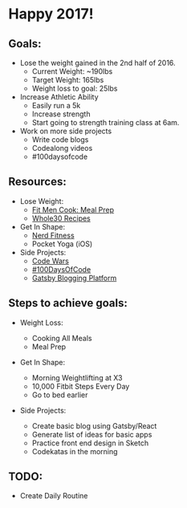 # Happy 2017!

## Goals:
* Lose the weight gained in the 2nd half of 2016.
  * Current Weight: ~190lbs
  * Target Weight: 165lbs
  * Weight loss to goal: 25lbs
* Increase Athletic Ability
  * Easily run a 5k
  * Increase strength
  * Start going to strength training class at 6am.
* Work on more side projects
  * Write code blogs
  * Codealong videos
  * #100daysofcode

## Resources:
 * Lose Weight:
   * [Fit Men Cook: Meal Prep](http://fitmencook.com/)
   * [Whole30 Recipes](https://www.instagram.com/whole30recipes/?hl=en)
 * Get In Shape: 
   * [Nerd Fitness](https://www.nerdfitness.com/)
   * Pocket Yoga (iOS)
* Side Projects:
  * [Code Wars](https://www.codewars.com/dashboard)
  * [#100DaysOfCode](https://medium.freecodecamp.com/join-the-100daysofcode-556ddb4579e4#.23tix3qkt)
  * [Gatsby Blogging Platform](https://github.com/gatsbyjs/gatsby)

## Steps to achieve goals:
 * Weight Loss:
   * Cooking All Meals
   * Meal Prep

* Get In Shape:
  * Morning Weightlifting at X3
  * 10,000 Fitbit Steps Every Day
  * Go to bed earlier

 * Side Projects:
    * Create basic blog using Gatsby/React
    * Generate list of ideas for basic apps
    * Practice front end design in Sketch
    * Codekatas in the morning

## TODO:
  * Create Daily Routine